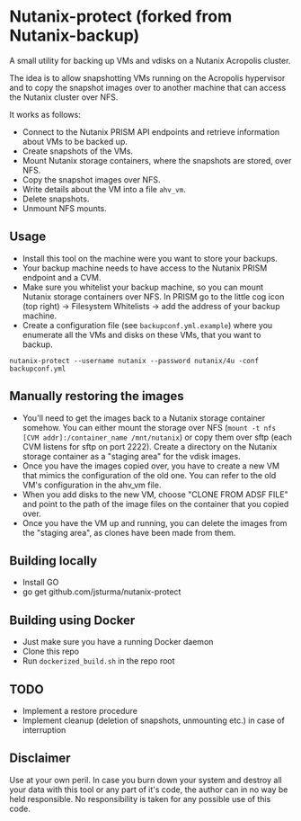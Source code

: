# Nutanix-protect (forked from Nutanix-backup)

A small utility for backing up VMs and vdisks on a Nutanix Acropolis cluster.

The idea is to allow snapshotting VMs running on the Acropolis hypervisor and to copy the snapshot images over to another machine that can access the Nutanix cluster over NFS.

It works as follows:
* Connect to the Nutanix PRISM API endpoints and retrieve information about VMs to be backed up.
* Create snapshots of the VMs.
* Mount Nutanix storage containers, where the snapshots are stored, over NFS.
* Copy the snapshot images over NFS.
* Write details about the VM into a file `ahv_vm`.
* Delete snapshots.
* Unmount NFS mounts.

## Usage

* Install this tool on the machine were you want to store your backups.
* Your backup machine needs to have access to the Nutanix PRISM endpoint and a CVM.
* Make sure you whitelist your backup machine, so you can mount Nutanix storage containers over NFS. In PRISM go to the little cog icon (top right) -> Filesystem Whitelists -> add the address of your backup machine.
* Create a configuration file (see `backupconf.yml.example`) where you enumerate all the VMs and disks on these VMs, that you want to backup.

```nutanix-protect --username nutanix --password nutanix/4u -conf backupconf.yml```

## Manually restoring the images

* You'll need to get the images back to a Nutanix storage container somehow. You can either mount the storage over NFS (`mount -t nfs [CVM addr]:/container_name /mnt/nutanix`) or copy them over sftp (each CVM listens for sftp on port 2222). Create a directory on the Nutanix storage container as a "staging area" for the vdisk images.
* Once you have the images copied over, you have to create a new VM that mimics the configuration of the old one. You can refer to the old VM's configuration in the ahv_vm file.
* When you add disks to the new VM, choose "CLONE FROM ADSF FILE" and point to the path of the image files on the container that you copied over.
* Once you have the VM up and running, you can delete the images from the "staging area", as clones have been made from them.


## Building locally
* Install GO
* go get github.com/jsturma/nutanix-protect

## Building using Docker
* Just make sure you have a running Docker daemon
* Clone this repo
* Run `dockerized_build.sh` in the repo root

## TODO

* Implement a restore procedure
* Implement cleanup (deletion of snapshots, unmounting etc.) in case of interruption

## Disclaimer
Use at your own peril. In case you burn down your system and destroy all your data with this tool or any part of it's code, the author can in no way be held responsible.
No responsibility is taken for any possible use of this code.

